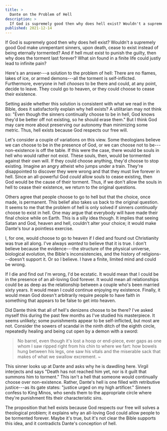 ```yaml
---
title: >
  Dante on the Problem of Hell
description: >
  If God is supremely good then why does hell exist? Wouldn't a supremely good God make unrepentant sinners, upon death, cease to exist instead of being eternally tormented? Maybe hell exists because God respects our free will.
published: 2021-12-14
---
```


If God is supremely good then why does hell exist? Wouldn't a supremely good God make unrepentant sinners, upon death, cease to exist instead of being eternally tormented? And if hell must exist to punish the guilty, then why does the torment last forever? What sin found in a finite life could justly lead to infinite pain?

Here's an answer---a solution to the problem of hell: There are no flames, lakes of ice, or armed demons---all the torment is self-inflicted. Furthermore, everyone in hell _chooses_ to be there and could, at any point, decide to leave. They could go to heaven, or they could choose to cease their existence. 

Setting aside whether this solution is consistent with what we read in the Bible, does it satisfactorily explain why hell exists? A utilitarian may not think so: "Even though the sinners continually choose to be in hell, God knows they'd be better off not existing, so he should erase them." But I think God may care more about preserving our autonomy than minimizing some metric. Thus, hell exists because God respects our free will.

Let's consider a couple of variations on this view. Some theologians believe we can choose to be in the presence of God, or we can choose not to be---non-existence is off the table. If this were the case, there would be souls in hell who would rather not exist. These souls, then, would be tormented against their own will. If they could choose anything, they'd choose to stop existing. Imagine an angry atheist who jumps under a train. They're disappointed to discover they were wrong and that they must live forever in hell. Since an all-powerful God _could_ allow souls to cease existing, then God would be the cause of their torment. Thus, if we don't allow the souls in hell to cease their existence, we return to the original questions.

Others agree that people choose to go to hell but that the choice, once made, is permanent. This belief also takes us back to the original question. It seems to me that the problem of hell is only solved if sinners _continually_ choose to exist in hell. One may argue that everybody will have made their final choice while on Earth. This is a silly idea though. It implies that seeing Satan and God, heaven and hell, couldn't alter your choice; it would make Dante's tour a pointless exercise.

I, for one, would choose to go to heaven if I died and found out Christianity was true all along. I've always _wanted_ to believe that it is true. I don't believe because the evidence---the structure of the physical universe, biological evolution, the Bible's inconsistencies, and the history of religions---doesn't support it. Or so I believe. I have a finite, limited mind and could be wrong.

If I die and find out I'm wrong, I'd be ecstatic. It would mean that I could be in the presence of an all-loving God forever. It would mean all relationships could be as deep as the relationship between a couple who's been married sixty years. It would mean I could continue enjoying my existence. Finally, it would mean God doesn't arbitrarily require people to have faith in something that appears to be false to get into heaven.

Did Dante think that all of hell's denizens choose to be there? I've asked myself this during the past few months as I've studied his masterpiece. It seems unlikely; some punishments appear to be self-inflicted, but most are not. Consider the sowers of scandal in the ninth ditch of the eighth circle, repeatedly healing and being cut open by a demon with a sword:

>   No barrel, even though it's lost a hoop
> or end-piece, ever gaps as one whom I
> saw ripped right from his chin to where we fart:
>   how bowels hung between his legs, one saw
> his vitals and the miserable sack
> that makes of what we swallow excrement.
> ~

This sinner looks up at Dante and asks why he is dawdling here. Virgil interjects and says "Death has not reached him yet, nor is it guilt that summons him to torment." This isn't a hell that someone would continually choose over non-existence. Rather, Dante's hell is one filled with retributive justice---as its gate states: "justice urged on my high artificer." Sinners confess to King Minos, who sends them to the appropriate circle where they're punishment fits their characteristic sins.

The proposition that hell exists because God respects our free will solves a theological problem; it explains why an all-loving God could allow people to be tormented forever. Maybe it's true, but it's not clear the Bible supports this idea, and it contradicts Dante's conception of hell.
